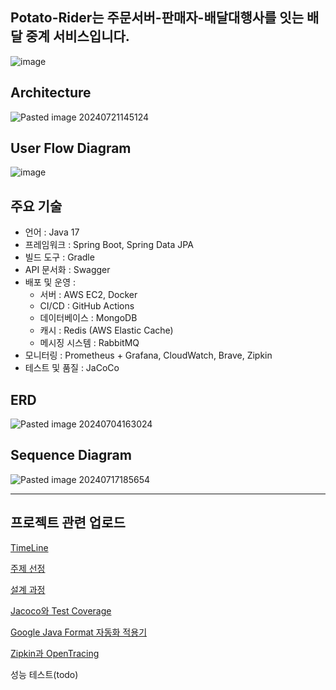 ## Potato-Rider는 주문서버-판매자-배달대행사를 잇는 배달 중계 서비스입니다.

![image](https://github.com/user-attachments/assets/237ca827-d1cb-4f86-a76b-beda4ce07fbe)

## Architecture
![Pasted image 20240721145124](https://github.com/user-attachments/assets/9282470b-f7e6-43a5-b006-db0ed2903084)


## User Flow Diagram
![image](https://github.com/user-attachments/assets/93de8917-9f7d-43e7-90f4-c2a926ede7df)

## 주요 기술
- 언어 : Java 17
- 프레임워크 : Spring Boot, Spring Data JPA
- 빌드 도구 : Gradle
- API 문서화 : Swagger
- 배포 및 운영 :
  - 서버 : AWS EC2, Docker
  - CI/CD : GitHub Actions
  - 데이터베이스 : MongoDB
  - 캐시 : Redis (AWS Elastic Cache)
  - 메시징 시스템 : RabbitMQ
- 모니터링 : Prometheus + Grafana, CloudWatch, Brave, Zipkin
- 테스트 및 품질 : JaCoCo

## ERD
![Pasted image 20240704163024](https://github.com/user-attachments/assets/07b24cf6-89ca-41b5-84d6-fd05de272ded)

## Sequence Diagram
![Pasted image 20240717185654](https://github.com/user-attachments/assets/12c29ebf-6f4c-4728-b76e-d8f437492e2c)

---
## 프로젝트 관련 업로드

[TimeLine](https://tangpoo.tistory.com/188)

[주제 선정](https://tangpoo.tistory.com/185)

[설계 과정](https://tangpoo.tistory.com/187)

[Jacoco와 Test Coverage](https://tangpoo.tistory.com/190)

[Google Java Format 자동화 적용기](https://tangpoo.tistory.com/191)

[Zipkin과 OpenTracing](https://tangpoo.tistory.com/192)

성능 테스트(todo)





